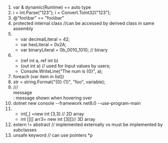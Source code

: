 1. var & dynamic(Runtime) == auto type
1. i = int.Parse("123"); i = Convert.ToInt32("123");
1. @"foo\bar" == "foo\\bar"
1. protected internal class //can be accessed by derived class in same assembly
1.  - var decimalLiteral = 42;
    - var hexLiteral = 0x2A;
    - var binaryLiteral = 0b_0010_1010; // binary
1. - (ref int a, ref int b)
    - (out int a) // used for Input values by users;
    - Console.WriteLine("The num is {0}", a);
1. foreach (var item in list))
1. str = string.Format("{0} {1}", "foo", variable);
1. /// <summary> message </summary>  : message shown when hovering over
1. dotnet new console --framework net8.0 --use-program-main
1. - int[,] =new int [3,3] // 2D array
    - int [][] arr3= new int [3][]// 3D array
1. extern != abstract // implemented externally vs must be implemented  by subclasses
1. unsafe keyword // can use pointers *p 